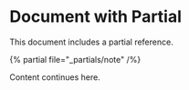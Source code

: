 # Document with Partial

This document includes a partial reference.

{% partial file="_partials/note" /%}

Content continues here.
